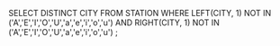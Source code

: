 SELECT DISTINCT CITY FROM STATION WHERE LEFT(CITY, 1) NOT IN ('A','E','I','O','U','a','e','i','o','u') AND RIGHT(CITY, 1) NOT IN ('A','E','I','O','U','a','e','i','o','u') ;